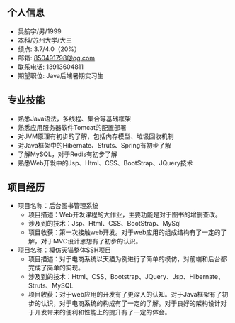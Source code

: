 ## 个人信息

- 吴航宇/男/1999
- 本科/苏州大学/大三
- 绩点: 3.7/4.0（20%）
- 邮箱: 850491798@qq.com
- 联系电话: 13913604811
- 期望职位: Java后端暑期实习生

## 专业技能

- 熟悉Java语法，多线程、集合等基础框架
- 熟悉应用服务器软件Tomcat的配置部署
- 对JVM原理有初步的了解，包括内存模型、垃圾回收机制
- 对Java框架中的Hibernate、Struts、Spring有初步了解
- 了解MySQL，对于Redis有初步了解
- 熟悉Web开发中的Jsp、Html、CSS、BootStrap、JQuery技术

## 项目经历

- 项目名称：后台图书管理系统
  - 项目描述：Web开发课程的大作业，主要功能是对于图书的增删查改。
  - 涉及到的技术：Jsp、Html、CSS、BootStrap、MySql
  - 项目收获：第一次接触web开发。对于web应用的组成结构有了一定的了解，对于MVC设计思想有了初步的认识。
- 项目名称：模仿天猫整体SSH项目
  - 项目描述：对于电商系统以天猫为例进行了简单的模仿，对前端和后台都完成了简单的实现。
  - 涉及到的技术：Html、CSS、Bootstrap、JQuery、Jsp、Hibernate、Struts、MySQL
  - 项目收获：对于web应用的开发有了更深入的认知。对于Java框架有了初步的认识，对于电商系统的构成有了一定的了解。对于良好的架构设计对于开发带来的便利和性能上的提升有了一定的体会。



